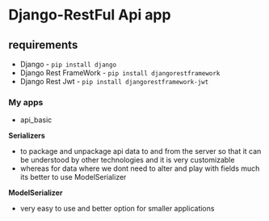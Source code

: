 # Django-RestFul Api app

## requirements 

* Django - `pip install django`
* Django Rest FrameWork  - `pip install djangorestframework`
* Django Rest Jwt - `pip install djangorestframework-jwt`

### My apps
* api_basic
    

**Serializers**
* to package and unpackage api data to and from the server so that it can  be understood by other technologies and it is very customizable
* whereas for data where we dont need to alter and play with fields much its better to use ModelSerializer

**ModelSerializer**
* very easy to use and better option for smaller applications


